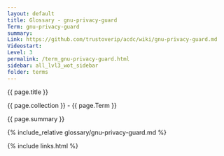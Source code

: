 ```yaml
---
layout: default
title: Glossary - gnu-privacy-guard
Term: gnu-privacy-guard
summary: 
Link: https://github.com/trustoverip/acdc/wiki/gnu-privacy-guard.md
Videostart: 
Level: 3
permalink: /term_gnu-privacy-guard.html
sidebar: all_lvl3_wot_sidebar
folder: terms
---
```


{{ page.title }}

{{ page.collection }} - {{ page.Term }}

   {{ page.summary }}

{% include_relative glossary/gnu-privacy-guard.md %}

 {% include links.html %} 

